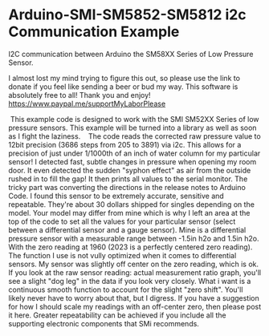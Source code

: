 # Arduino-SMI-SM5852-SM5812 i2c Communication Example
I2C communication between Arduino the SM58XX Series of Low Pressure Sensor.

I almost lost my mind trying to figure this out, so please use the link to donate if you feel like sending a beer or bud my way. This software is absolutely free to all! Thank you and enjoy! https://www.paypal.me/supportMyLaborPlease

  This example code is designed to work with the SMI SM52XX Series of low pressure sensors. This example will be turned into a library as well as soon as I fight the laziness. 
  
  The code reads the corrected raw pressure value to 12bit precision (3686 steps from 205 to 3891) via i2c. This allows for a precision of just under 1/1000th of an inch of water column for my particular sensor! I detected fast, subtle changes in pressure when opening my room door. It even detected the sudden "syphon effect" as air from the outside rushed in to fill the gap! It then prints all values to the serial monitor. The tricky part was converting the directions in the release notes to Arduino Code. I found this sensor to be extremely accurate, sensitive and repeatable. They're about 30 dollars shipped for singles depending on the model. Your model may differ from mine which is why I left an area at the top of the code to set all the values for your particular sensor (select between a differential sensor and a gauge sensor). Mine is a differential pressure sensor with a measurable range between -1.5in h2o and 1.5in h2o. With the zero reading at 1960 (2023 is a perfectly centered zero reading). The function I use is not vully optimized when it comes to differential sensors. My sensor was slightly off center on the zero reading, which is ok. If you look at the raw sensor reading: actual measurement ratio graph, you'll see a slight "dog leg" in the data if you look very closely. What i want is a continuous smooth function to account for the slight "zero shift". You'll likely never have to worry about that, but I digress. If you have a suggestion for how I should scale my readings with an off-center zero, then please post it here. Greater repeatability can be achieved if you include all the supporting electronic components that SMi recommends. 
